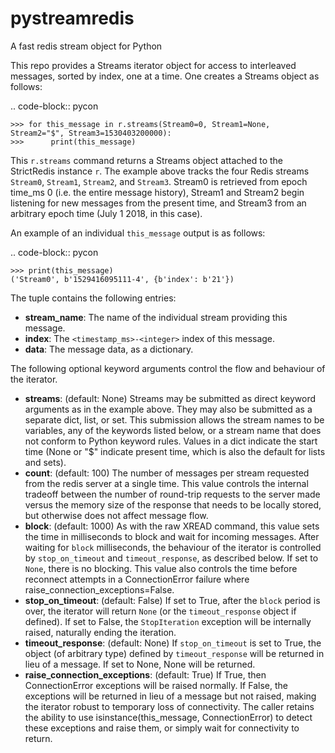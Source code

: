 # pystreamredis
A fast redis stream object for Python

This repo provides a Streams iterator object for access to interleaved
messages, sorted by index, one at a time. One creates a Streams object as follows:

.. code-block:: pycon

    >>> for this_message in r.streams(Stream0=0, Stream1=None, Stream2="$", Stream3=1530403200000):
    >>>      print(this_message)

This `r.streams` command returns a Streams object attached to the StrictRedis
instance `r`. The example above tracks the four Redis streams `Stream0`, `Stream1`, `Stream2`, and `Stream3`. Stream0 is
retrieved from epoch time_ms 0 (i.e. the entire message history), Stream1 and Stream2 begin listening for new
messages from the present time, and Stream3 from an arbitrary epoch time (July 1 2018, in this case).

An example of an individual `this_message` output is as follows:

.. code-block:: pycon

    >>> print(this_message)
    ('Stream0', b'1529416095111-4', {b'index': b'21'})

The tuple contains the following entries:

* **stream_name**: The name of the individual stream providing this message.
* **index**: The `<timestamp_ms>-<integer>` index of this message.
* **data**: The message data, as a dictionary.

The following optional keyword arguments control the flow and behaviour of the
iterator.

* **streams**: (default: None) Streams may be submitted as direct keyword arguments as in the example above. They may also be submitted as a separate dict, list, or set. This submission allows the stream names to be variables, any of the keywords listed below, or a stream name that does not conform to Python keyword rules. Values in a dict indicate the start time (None or "$" indicate present time, which is also the default for lists and sets).
* **count**: (default: 100) The number of messages per stream requested from the redis server at a single time. This value controls the internal tradeoff between the number of round-trip requests to the server made versus the memory size of the response that needs to be locally stored, but otherwise does not affect message flow.
* **block**: (default: 1000) As with the raw XREAD command, this value sets the time in milliseconds to block and wait for incoming messages. After waiting for `block` milliseconds, the behaviour of the iterator is controlled by `stop_on_timeout` and `timeout_response`, as described below. If set to `None`, there is no blocking. This value also controls the time before reconnect attempts in a ConnectionError failure where raise_connection_exceptions=False.
* **stop_on_timeout**: (default: False) If set to True, after the `block` period is over, the iterator will return `None` (or the `timeout_response` object if defined). If set to False, the `StopIteration` exception will be internally raised, naturally ending the iteration.
* **timeout_response**: (default: None) If `stop_on_timeout` is set to True, the object (of arbitrary type) defined by `timeout_response` will be returned in lieu of a message. If set to None, None will be returned.
* **raise_connection_exceptions**: (default: True) If True, then ConnectionError exceptions will be raised normally. If False, the exceptions will be returned in lieu of a message but not raised, making the iterator robust to temporary loss of connectivity. The caller retains the ability to use isinstance(this_message, ConnectionError) to detect these exceptions and raise them, or simply wait for connectivity to return.
